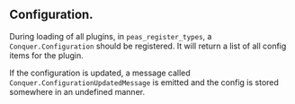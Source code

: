 ## Configuration.
During loading of all plugins, in `peas_register_types`, a `Conquer.Configuration` should be registered.
It will return a list of all config items for the plugin.

If the configuration is updated, a message called `Conquer.ConfigurationUpdatedMessage` is emitted and the config is stored somewhere
in an undefined manner.

